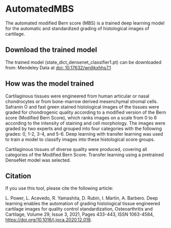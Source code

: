 # AutomatedMBS

The automated modified Bern score (MBS) is a trained deep learning model for the automatic and standardized grading of histological images of cartilage.

## Download the trained model

The trained model (state_dict_densenet_classifier1.pt) can be downloaded from: Mendeley Data at [doi: 10.17632/wrdjkxhhs7.1](https://doi.org/10.17632/wrdjkxhhs7.1)

## How was the model trained

Cartilaginous tissues were engineered from human articular or nasal chondrocytes or from bone-marrow derived mesenchymal stromal cells. Safranin O and fast green stained histological images of the tissues were graded for chondrogenic quality according to a modified version of the Bern score (Modified Bern Score), which ranks images on a scale from 0 to 6 according to the intensity of staining and cell morphology. The images were graded by two experts and grouped into four categories with the following grades: 0, 1-2, 3-4, and 5-6. Deep learning with transfer learning was used to train a model to classify images into these histological score groups. 

Cartilaginous tissues of diverse quality were produced, covering all categories of the Modified Bern Score. Transfer learning using a pretrained DenseNet model was selected.

## Citation

If you use this tool, please cite the following article:

L. Power, L. Acevedo, R. Yamashita, D. Rubin, I. Martin, A. Barbero. Deep learning enables the automation of grading histological tissue engineered cartilage images for quality control standardization,
Osteoarthritis and Cartilage, Volume 29, Issue 3, 2021, Pages 433-443, ISSN 1063-4584, https://doi.org/10.1016/j.joca.2020.12.018.
